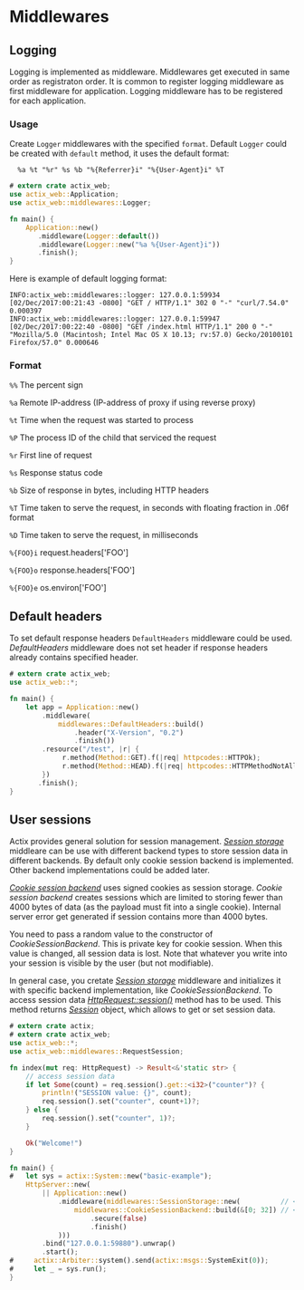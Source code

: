 # Middlewares

## Logging

Logging is implemented as middleware. Middlewares get executed in same order as registraton order.
It is common to register logging middleware as first middleware for application. 
Logging middleware has to be registered for each application.

### Usage

Create `Logger` middlewares with the specified `format`.
Default `Logger` could be created with `default` method, it uses the default format:

```ignore
  %a %t "%r" %s %b "%{Referrer}i" "%{User-Agent}i" %T
```
```rust
# extern crate actix_web;
use actix_web::Application;
use actix_web::middlewares::Logger;

fn main() {
    Application::new()
       .middleware(Logger::default())
       .middleware(Logger::new("%a %{User-Agent}i"))
       .finish();
}
```

Here is example of default logging format:

```
INFO:actix_web::middlewares::logger: 127.0.0.1:59934 [02/Dec/2017:00:21:43 -0800] "GET / HTTP/1.1" 302 0 "-" "curl/7.54.0" 0.000397
INFO:actix_web::middlewares::logger: 127.0.0.1:59947 [02/Dec/2017:00:22:40 -0800] "GET /index.html HTTP/1.1" 200 0 "-" "Mozilla/5.0 (Macintosh; Intel Mac OS X 10.13; rv:57.0) Gecko/20100101 Firefox/57.0" 0.000646
```

### Format

 `%%`  The percent sign

 `%a`  Remote IP-address (IP-address of proxy if using reverse proxy)

 `%t`  Time when the request was started to process

 `%P`  The process ID of the child that serviced the request

 `%r`  First line of request

 `%s`  Response status code

 `%b`  Size of response in bytes, including HTTP headers

 `%T`  Time taken to serve the request, in seconds with floating fraction in .06f format

 `%D`  Time taken to serve the request, in milliseconds

 `%{FOO}i`  request.headers['FOO']

 `%{FOO}o`  response.headers['FOO']

 `%{FOO}e`  os.environ['FOO']


## Default headers

To set default response headers `DefaultHeaders` middleware could be used.
*DefaultHeaders* middleware does not set header if response headers already contains
specified header.

```rust
# extern crate actix_web;
use actix_web::*;

fn main() {
    let app = Application::new()
        .middleware(
            middlewares::DefaultHeaders::build()
                .header("X-Version", "0.2")
                .finish())
        .resource("/test", |r| {
             r.method(Method::GET).f(|req| httpcodes::HTTPOk);
             r.method(Method::HEAD).f(|req| httpcodes::HTTPMethodNotAllowed);
        })
       .finish();
}
```

## User sessions

Actix provides general solution for session management. 
[*Session storage*](../actix_web/middlewares/struct.SessionStorage.html) middleare can be 
use with different backend types to store session data in different backends. 
By default only cookie session backend is implemented. Other backend implementations 
could be added later.

[*Cookie session backend*](../actix_web/middlewares/struct.CookieSessionBackend.html) 
uses signed cookies as session storage. *Cookie session backend* creates sessions which 
are limited to storing fewer than 4000 bytes of data (as the payload must fit into a 
single cookie). Internal server error get generated if session contains more than 4000 bytes.

You need to pass a random value to the constructor of *CookieSessionBackend*.
This is private key for cookie session. When this value is changed, all session data is lost.
Note that whatever you write into your session is visible by the user (but not modifiable).

In general case, you cretate
[*Session storage*](../actix_web/middlewares/struct.SessionStorage.html) middleware 
and initializes it with specific backend implementation, like *CookieSessionBackend*. 
To access session data
[*HttpRequest::session()*](../actix_web/middlewares/trait.RequestSession.html#tymethod.session)
method has to be used. This method returns
[*Session*](../actix_web/middlewares/struct.Session.html) object, which allows to get or set
session data.

```rust
# extern crate actix;
# extern crate actix_web;
use actix_web::*;
use actix_web::middlewares::RequestSession;

fn index(mut req: HttpRequest) -> Result<&'static str> {
    // access session data
    if let Some(count) = req.session().get::<i32>("counter")? {
        println!("SESSION value: {}", count);
        req.session().set("counter", count+1)?;
    } else {
        req.session().set("counter", 1)?;
    }

    Ok("Welcome!")
}

fn main() {
#   let sys = actix::System::new("basic-example");
    HttpServer::new(
        || Application::new()
            .middleware(middlewares::SessionStorage::new(          // <- create session middlewares
                middlewares::CookieSessionBackend::build(&[0; 32]) // <- create cookie session backend
                    .secure(false)
                    .finish()
            )))            
        .bind("127.0.0.1:59880").unwrap()
        .start();
#     actix::Arbiter::system().send(actix::msgs::SystemExit(0));
#     let _ = sys.run();
}
```
